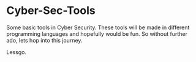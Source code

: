# Cyber-Sec-Tools
Some basic tools in Cyber Security. These tools will be made in different programming languages and hopefully would be fun.
So without further ado, lets hop into this journey.

Lessgo.
